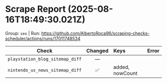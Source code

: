 # Scrape Report (2025-08-16T18:49:30.021Z)

Group: `seo`  |  Run: https://github.com/AlbertoRoca96/scraping-checks-scheduler/actions/runs/17011748534

| Check | Changed | Keys | Error |
|---|:---:|:--|:--|
| `playstation_blog_sitemap_diff` | — |  |  |
| `nintendo_us_news_sitemap_diff` | ✅ | added, nowCount |  |
